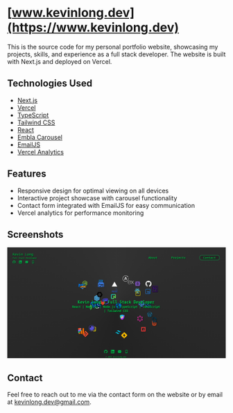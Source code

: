 # [www.kevinlong.dev](https://www.kevinlong.dev)

This is the source code for my personal portfolio website, showcasing my projects, skills, and experience as a full stack developer. The website is built with Next.js and deployed on Vercel.

## Technologies Used

- [Next.js](https://nextjs.org/)
- [Vercel](https://vercel.com/)
- [TypeScript](https://www.typescriptlang.org/)
- [Tailwind CSS](https://tailwindcss.com/)
- [React](https://reactjs.org/)
- [Embla Carousel](https://www.embla-carousel.com/)
- [EmailJS](https://www.emailjs.com/)
- [Vercel Analytics](https://vercel.com/docs/analytics)

## Features

- Responsive design for optimal viewing on all devices
- Interactive project showcase with carousel functionality
- Contact form integrated with EmailJS for easy communication
- Vercel analytics for performance monitoring

## Screenshots

![Home Page - Desktop version](home-screenshot.png)

## Contact

Feel free to reach out to me via the contact form on the website or by email at [kevinlong.dev@gmail.com](mailto:kevinlong.dev@gmail.com).
